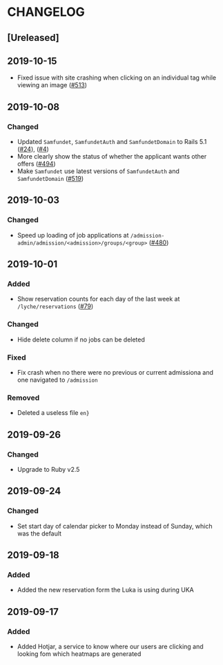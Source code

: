 # CHANGELOG

## [Ureleased]

## 2019-10-15

- Fixed issue with site crashing when clicking on an individual tag while viewing an image ([#513](https://github.com/Samfundet/Samfundet/issues/513))

## 2019-10-08

### Changed

- Updated `Samfundet`, `SamfundetAuth` and `SamfundetDomain` to Rails 5.1 ([#24](https://github.com/Samfundet/SamfundetAuth/pull/24)), ([#4](https://github.com/Samfundet/SamfundetDomain/pull/4))
- More clearly show the status of whether the applicant wants other offers ([#494](https://github.com/Samfundet/Samfundet/issues/494))
- Make `Samfundet` use latest versions of `SamfundetAuth` and `SamfundetDomain` ([#519](https://github.com/Samfundet/Samfundet/pull/519))

## 2019-10-03

### Changed

- Speed up loading of job applications at `/admission-admin/admission/<admission>/groups/<group>` ([#480](https://github.com/Samfundet/Samfundet/issues/480))

## 2019-10-01

### Added

- Show reservation counts for each day of the last week at `/lyche/reservations` ([#79](https://github.com/Samfundet/Samfundet/issues/79))

### Changed

- Hide delete column if no jobs can be deleted

### Fixed

- Fix crash when no there were no previous or current admissiona and one navigated to `/admission`

### Removed

- Deleted a useless file `en}`

## 2019-09-26

### Changed

- Upgrade to Ruby v2.5

## 2019-09-24

### Changed

- Set start day of calendar picker to Monday instead of Sunday, which was the default

## 2019-09-18

### Added

- Added the new reservation form the Luka is using during UKA

## 2019-09-17

### Added

- Added Hotjar, a service to know where our users are clicking and looking fom which heatmaps are generated
